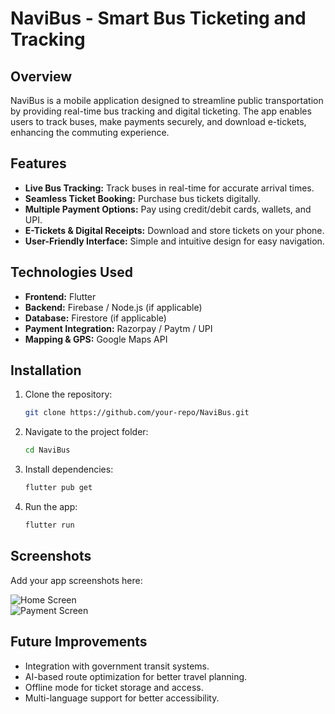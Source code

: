 # NaviBus - Smart Bus Ticketing and Tracking  

## Overview  
NaviBus is a mobile application designed to streamline public transportation by providing real-time bus tracking and digital ticketing. The app enables users to track buses, make payments securely, and download e-tickets, enhancing the commuting experience.  

## Features  
- **Live Bus Tracking:** Track buses in real-time for accurate arrival times.  
- **Seamless Ticket Booking:** Purchase bus tickets digitally.  
- **Multiple Payment Options:** Pay using credit/debit cards, wallets, and UPI.  
- **E-Tickets & Digital Receipts:** Download and store tickets on your phone.  
- **User-Friendly Interface:** Simple and intuitive design for easy navigation.  

## Technologies Used  
- **Frontend:** Flutter  
- **Backend:** Firebase / Node.js (if applicable)  
- **Database:** Firestore (if applicable)  
- **Payment Integration:** Razorpay / Paytm / UPI  
- **Mapping & GPS:** Google Maps API  

## Installation  
1. Clone the repository:  
   ```bash  
   git clone https://github.com/your-repo/NaviBus.git  
   ```  
2. Navigate to the project folder:  
   ```bash  
   cd NaviBus  
   ```  
3. Install dependencies:  
   ```bash  
   flutter pub get  
   ```  
4. Run the app:  
   ```bash  
   flutter run  
   ```  

## Screenshots  
Add your app screenshots here:  

![Home Screen](screenshots/home.png)  
![Payment Screen](screenshots/payment.png)  

## Future Improvements  
- Integration with government transit systems.  
- AI-based route optimization for better travel planning.  
- Offline mode for ticket storage and access.  
- Multi-language support for better accessibility.  
